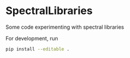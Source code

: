 # SpectralLibraries
Some code experimenting with spectral libraries


For development, run
```sh
pip install --editable .
```